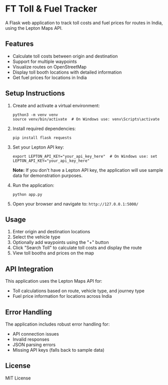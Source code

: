 # FT Toll & Fuel Tracker

A Flask web application to track toll costs and fuel prices for routes in India, using the Lepton Maps API.

## Features

- Calculate toll costs between origin and destination
- Support for multiple waypoints
- Visualize routes on OpenStreetMap
- Display toll booth locations with detailed information
- Get fuel prices for locations in India

## Setup Instructions

1. Create and activate a virtual environment:
   ```
   python3 -m venv venv
   source venv/bin/activate  # On Windows use: venv\Scripts\activate
   ```

2. Install required dependencies:
   ```
   pip install flask requests
   ```

3. Set your Lepton API key:
   ```
   export LEPTON_API_KEY="your_api_key_here"  # On Windows use: set LEPTON_API_KEY="your_api_key_here"
   ```
   
   **Note:** If you don't have a Lepton API key, the application will use sample data for demonstration purposes.

4. Run the application:
   ```
   python app.py
   ```

5. Open your browser and navigate to: `http://127.0.0.1:5000/`

## Usage

1. Enter origin and destination locations
2. Select the vehicle type
3. Optionally add waypoints using the "+" button
4. Click "Search Toll" to calculate toll costs and display the route
5. View toll booths and prices on the map

## API Integration

This application uses the Lepton Maps API for:
- Toll calculations based on route, vehicle type, and journey type
- Fuel price information for locations across India

## Error Handling

The application includes robust error handling for:
- API connection issues
- Invalid responses
- JSON parsing errors
- Missing API keys (falls back to sample data)

## License

MIT License 